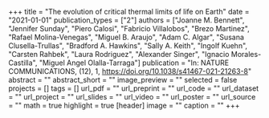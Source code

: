 +++
title = "The evolution of critical thermal limits of life on Earth"
date = "2021-01-01"
publication_types = ["2"]
authors = ["Joanne M. Bennett", "Jennifer Sunday", "Piero Calosi", "Fabricio Villalobos", "Brezo Martinez", "Rafael Molina-Venegas", "Miguel B. Araujo", "Adam C. Algar", "Susana Clusella-Trullas", "Bradford A. Hawkins", "Sally A. Keith", "Ingolf Kuehn", "Carsten Rahbek", "Laura Rodriguez", "Alexander Singer", "Ignacio Morales-Castilla", "Miguel Angel Olalla-Tarraga"]
publication = "In: NATURE COMMUNICATIONS, (12), 1, https://doi.org/10.1038/s41467-021-21263-8"
abstract = ""
abstract_short = ""
image_preview = ""
selected = false
projects = []
tags = []
url_pdf = ""
url_preprint = ""
url_code = ""
url_dataset = ""
url_project = ""
url_slides = ""
url_video = ""
url_poster = ""
url_source = ""
math = true
highlight = true
[header]
image = ""
caption = ""
+++
